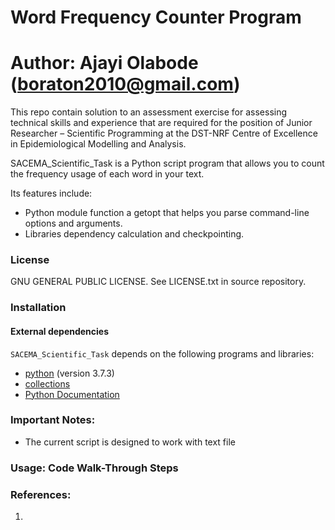 # Word Frequency Counter Program

# Author: Ajayi Olabode (boraton2010@gmail.com)

This repo contain solution to an assessment exercise for assessing technical skills and experience that are required for the position of Junior Researcher – Scientific Programming at the DST-NRF Centre of Excellence in Epidemiological Modelling and Analysis.


SACEMA_Scientific_Task is a Python script program that allows you to count the frequency usage of each word in your text. 

Its features include:

 * Python module function a getopt that helps you parse command-line options and arguments.
 * Libraries dependency calculation and checkpointing.
 


### License

GNU GENERAL PUBLIC LICENSE. See LICENSE.txt in source repository.


### Installation

#### External dependencies

`SACEMA_Scientific_Task` depends on the following programs and libraries:

 * [python](https://www.python.org/downloads/release/python-373/) (version 3.7.3) 
 * [collections](https://docs.python.org/2/library/collections.html)
 * [Python Documentation](https://docs.python.org/2/contents.html)


### Important Notes:

* The current script is designed to work with text file



###  Usage: Code Walk-Through Steps



### References:

1. 



































